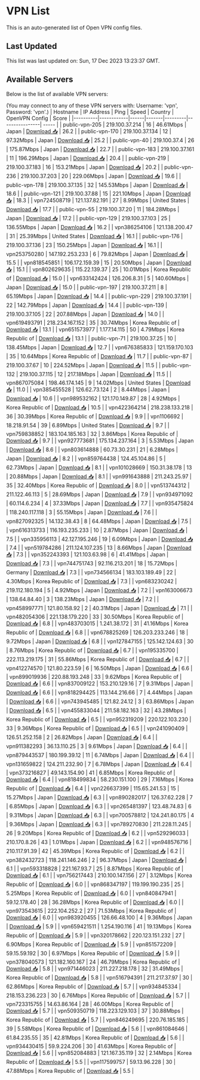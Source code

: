 # VPN List

This is an auto-generated list of Open VPN config files.

## Last Updated

This list was last updated on: Sun, 17 Dec 2023 13:23:37 GMT.

## Available Servers

Below is the list of available VPN servers:

(You may connect to any of these VPN servers with: Username: 'vpn', Password: 'vpn'.)
| Hostname | IP Address | Ping | Speed | Country | OpenVPN Config | Score |
|----------|------------|------|-------|---------|----------------| ----- |
| public-vpn-205 | 219.100.37.214 | 16 | 46.61Mbps | Japan | [Download 📥](./configs/server_0_JP.ovpn) | 26.2 |
| public-vpn-170 | 219.100.37.134 | 12 | 97.32Mbps | Japan | [Download 📥](./configs/server_1_JP.ovpn) | 25.2 |
| public-vpn-40 | 219.100.37.4 | 26 | 175.87Mbps | Japan | [Download 📥](./configs/server_2_JP.ovpn) | 22.7 |
| public-vpn-183 | 219.100.37.161 | 11 | 196.29Mbps | Japan | [Download 📥](./configs/server_3_JP.ovpn) | 20.4 |
| public-vpn-219 | 219.100.37.183 | 16 | 153.21Mbps | Japan | [Download 📥](./configs/server_4_JP.ovpn) | 20.2 |
| public-vpn-236 | 219.100.37.203 | 20 | 229.06Mbps | Japan | [Download 📥](./configs/server_5_JP.ovpn) | 19.6 |
| public-vpn-178 | 219.100.37.135 | 32 | 145.53Mbps | Japan | [Download 📥](./configs/server_6_JP.ovpn) | 18.6 |
| public-vpn-121 | 219.100.37.88 | 15 | 221.10Mbps | Japan | [Download 📥](./configs/server_7_JP.ovpn) | 18.3 |
| vpn724508719 | 121.137.82.191 | 27 | 8.99Mbps | United States | [Download 📥](./configs/server_8_US.ovpn) | 17.7 |
| public-vpn-55 | 219.100.37.20 | 11 | 184.28Mbps | Japan | [Download 📥](./configs/server_9_JP.ovpn) | 17.2 |
| public-vpn-129 | 219.100.37.103 | 25 | 136.55Mbps | Japan | [Download 📥](./configs/server_10_JP.ovpn) | 16.2 |
| vpn386254106 | 121.138.200.47 | 31 | 25.39Mbps | United States | [Download 📥](./configs/server_11_US.ovpn) | 16.1 |
| public-vpn-176 | 219.100.37.136 | 23 | 150.25Mbps | Japan | [Download 📥](./configs/server_12_JP.ovpn) | 16.1 |
| vpn253750280 | 147.192.253.233 | 6 | 79.82Mbps | Japan | [Download 📥](./configs/server_13_JP.ovpn) | 15.5 |
| vpn818545851 | 106.172.159.39 | 15 | 20.50Mbps | Japan | [Download 📥](./configs/server_14_JP.ovpn) | 15.1 |
| vpn802629635 | 115.22.139.37 | 25 | 10.01Mbps | Korea Republic of | [Download 📥](./configs/server_15_KR.ovpn) | 15.0 |
| vpn633142424 | 126.206.8.31 | 5 | 140.60Mbps | Japan | [Download 📥](./configs/server_16_JP.ovpn) | 15.0 |
| public-vpn-197 | 219.100.37.211 | 8 | 65.19Mbps | Japan | [Download 📥](./configs/server_17_JP.ovpn) | 14.4 |
| public-vpn-229 | 219.100.37.191 | 22 | 142.79Mbps | Japan | [Download 📥](./configs/server_18_JP.ovpn) | 14.4 |
| public-vpn-139 | 219.100.37.105 | 22 | 207.88Mbps | Japan | [Download 📥](./configs/server_19_JP.ovpn) | 14.0 |
| vpn619493791 | 218.234.167.152 | 35 | 30.74Mbps | Korea Republic of | [Download 📥](./configs/server_20_KR.ovpn) | 13.1 |
| vpn651573977 | 1.177.14.115 | 50 | 4.79Mbps | Korea Republic of | [Download 📥](./configs/server_21_KR.ovpn) | 13.1 |
| public-vpn-71 | 219.100.37.25 | 10 | 138.45Mbps | Japan | [Download 📥](./configs/server_22_JP.ovpn) | 12.7 |
| vpn676385833 | 121.159.170.103 | 35 | 10.64Mbps | Korea Republic of | [Download 📥](./configs/server_23_KR.ovpn) | 11.7 |
| public-vpn-87 | 219.100.37.67 | 10 | 224.52Mbps | Japan | [Download 📥](./configs/server_24_JP.ovpn) | 11.5 |
| public-vpn-132 | 219.100.37.115 | 12 | 217.18Mbps | Japan | [Download 📥](./configs/server_25_JP.ovpn) | 11.5 |
| vpn867075084 | 198.46.174.145 | 9 | 14.02Mbps | United States | [Download 📥](./configs/server_26_US.ovpn) | 11.0 |
| vpn385455528 | 126.62.73.124 | 2 | 8.44Mbps | Japan | [Download 📥](./configs/server_27_JP.ovpn) | 10.6 |
| vpn989532162 | 121.170.149.87 | 28 | 4.92Mbps | Korea Republic of | [Download 📥](./configs/server_28_KR.ovpn) | 10.5 |
| vpn422364214 | 218.238.133.218 | 36 | 30.39Mbps | Korea Republic of | [Download 📥](./configs/server_29_KR.ovpn) | 9.9 |
| vpn1106692 | 18.218.91.54 | 39 | 6.89Mbps | United States | [Download 📥](./configs/server_30_US.ovpn) | 9.7 |
| vpn759838852 | 183.104.185.163 | 32 | 3.86Mbps | Korea Republic of | [Download 📥](./configs/server_31_KR.ovpn) | 9.7 |
| vpn927773681 | 175.134.237.164 | 3 | 5.53Mbps | Japan | [Download 📥](./configs/server_32_JP.ovpn) | 8.6 |
| vpn803614888 | 60.73.30.231 | 21 | 6.28Mbps | Japan | [Download 📥](./configs/server_33_JP.ovpn) | 8.2 |
| vpn859764438 | 124.45.104.86 | 5 | 62.73Mbps | Japan | [Download 📥](./configs/server_34_JP.ovpn) | 8.1 |
| vpn101028669 | 150.31.38.178 | 13 | 20.88Mbps | Japan | [Download 📥](./configs/server_35_JP.ovpn) | 8.1 |
| vpn991643888 | 211.243.25.97 | 35 | 32.40Mbps | Korea Republic of | [Download 📥](./configs/server_36_KR.ovpn) | 8.0 |
| vpn513744312 | 211.122.46.113 | 5 | 28.69Mbps | Japan | [Download 📥](./configs/server_37_JP.ovpn) | 7.9 |
| vpn934971092 | 60.114.6.234 | 4 | 37.33Mbps | Japan | [Download 📥](./configs/server_38_JP.ovpn) | 7.7 |
| vpn935475824 | 118.240.117.118 | 3 | 55.15Mbps | Japan | [Download 📥](./configs/server_39_JP.ovpn) | 7.6 |
| vpn827092325 | 14.132.38.43 | 8 | 64.48Mbps | Japan | [Download 📥](./configs/server_40_JP.ovpn) | 7.5 |
| vpn616313733 | 116.193.235.233 | 10 | 2.87Mbps | Japan | [Download 📥](./configs/server_41_JP.ovpn) | 7.5 |
| vpn335956113 | 42.127.195.246 | 19 | 6.09Mbps | Japan | [Download 📥](./configs/server_42_JP.ovpn) | 7.4 |
| vpn519784286 | 211.124.107.235 | 13 | 8.66Mbps | Japan | [Download 📥](./configs/server_43_JP.ovpn) | 7.3 |
| vpn352243393 | 121.103.63.98 | 6 | 41.41Mbps | Japan | [Download 📥](./configs/server_44_JP.ovpn) | 7.3 |
| vpn744751743 | 92.116.213.201 | 18 | 15.72Mbps | Germany | [Download 📥](./configs/server_45_DE.ovpn) | 7.3 |
| vpn734566134 | 183.103.189.49 | 22 | 4.30Mbps | Korea Republic of | [Download 📥](./configs/server_46_KR.ovpn) | 7.3 |
| vpn683230242 | 219.112.180.194 | 5 | 4.92Mbps | Japan | [Download 📥](./configs/server_47_JP.ovpn) | 7.2 |
| vpn163006673 | 138.64.84.40 | 3 | 138.23Mbps | Japan | [Download 📥](./configs/server_48_JP.ovpn) | 7.2 |
| vpn458997771 | 121.80.158.92 | 2 | 40.31Mbps | Japan | [Download 📥](./configs/server_49_JP.ovpn) | 7.1 |
| vpn482054306 | 221.138.179.220 | 33 | 30.50Mbps | Korea Republic of | [Download 📥](./configs/server_50_KR.ovpn) | 6.8 |
| vpn483703015 | 1.241.38.172 | 31 | 41.16Mbps | Korea Republic of | [Download 📥](./configs/server_51_KR.ovpn) | 6.8 |
| vpn678825269 | 126.203.233.246 | 18 | 9.72Mbps | Japan | [Download 📥](./configs/server_52_JP.ovpn) | 6.8 |
| vpn127847155 | 125.142.124.63 | 30 | 8.76Mbps | Korea Republic of | [Download 📥](./configs/server_53_KR.ovpn) | 6.7 |
| vpn195335700 | 222.113.219.175 | 31 | 55.86Mbps | Korea Republic of | [Download 📥](./configs/server_54_KR.ovpn) | 6.7 |
| vpn412274570 | 121.80.223.59 | 6 | 16.50Mbps | Japan | [Download 📥](./configs/server_55_JP.ovpn) | 6.6 |
| vpn899019936 | 220.88.193.248 | 33 | 9.62Mbps | Korea Republic of | [Download 📥](./configs/server_56_KR.ovpn) | 6.6 |
| vpn837009122 | 153.210.129.16 | 7 | 9.31Mbps | Japan | [Download 📥](./configs/server_57_JP.ovpn) | 6.6 |
| vpn818294425 | 113.144.216.66 | 7 | 4.44Mbps | Japan | [Download 📥](./configs/server_58_JP.ovpn) | 6.6 |
| vpn743945485 | 121.82.24.12 | 3 | 63.86Mbps | Japan | [Download 📥](./configs/server_59_JP.ovpn) | 6.5 |
| vpn455833044 | 211.58.182.163 | 32 | 43.28Mbps | Korea Republic of | [Download 📥](./configs/server_60_KR.ovpn) | 6.5 |
| vpn952319209 | 220.122.103.230 | 33 | 9.36Mbps | Korea Republic of | [Download 📥](./configs/server_61_KR.ovpn) | 6.5 |
| vpn241090409 | 126.51.252.158 | 2 | 26.82Mbps | Japan | [Download 📥](./configs/server_62_JP.ovpn) | 6.4 |
| vpn911382293 | 36.13.110.25 | 3 | 9.61Mbps | Japan | [Download 📥](./configs/server_63_JP.ovpn) | 6.4 |
| vpn879443537 | 180.199.39.12 | 11 | 6.74Mbps | Japan | [Download 📥](./configs/server_64_JP.ovpn) | 6.4 |
| vpn131659822 | 124.211.232.90 | 7 | 6.78Mbps | Japan | [Download 📥](./configs/server_65_JP.ovpn) | 6.4 |
| vpn373216827 | 49.143.154.90 | 41 | 6.85Mbps | Korea Republic of | [Download 📥](./configs/server_66_KR.ovpn) | 6.4 |
| vpn818499834 | 58.230.151.100 | 29 | 7.16Mbps | Korea Republic of | [Download 📥](./configs/server_67_KR.ovpn) | 6.4 |
| vpn226637399 | 115.65.241.53 | 15 | 15.27Mbps | Japan | [Download 📥](./configs/server_68_JP.ovpn) | 6.3 |
| vpn890282017 | 126.37.62.228 | 7 | 6.85Mbps | Japan | [Download 📥](./configs/server_69_JP.ovpn) | 6.3 |
| vpn265481397 | 123.48.74.83 | 6 | 9.31Mbps | Japan | [Download 📥](./configs/server_70_JP.ovpn) | 6.3 |
| vpn700578812 | 124.241.80.175 | 4 | 9.36Mbps | Japan | [Download 📥](./configs/server_71_JP.ovpn) | 6.3 |
| vpn789270830 | 211.228.11.245 | 26 | 9.20Mbps | Korea Republic of | [Download 📥](./configs/server_72_KR.ovpn) | 6.2 |
| vpn529296033 | 210.170.8.26 | 43 | 1.01Mbps | Japan | [Download 📥](./configs/server_73_JP.ovpn) | 6.2 |
| vpn948576716 | 210.117.91.39 | 42 | 45.39Mbps | Korea Republic of | [Download 📥](./configs/server_74_KR.ovpn) | 6.2 |
| vpn382432723 | 118.241.146.246 | 2 | 96.37Mbps | Japan | [Download 📥](./configs/server_75_JP.ovpn) | 6.1 |
| vpn593318828 | 221.167.93.7 | 25 | 8.87Mbps | Korea Republic of | [Download 📥](./configs/server_76_KR.ovpn) | 6.1 |
| vpn756217443 | 210.100.147.156 | 27 | 3.12Mbps | Korea Republic of | [Download 📥](./configs/server_77_KR.ovpn) | 6.0 |
| vpn868347197 | 119.199.190.235 | 25 | 5.25Mbps | Korea Republic of | [Download 📥](./configs/server_78_KR.ovpn) | 6.0 |
| vpn840847941 | 59.12.178.40 | 28 | 36.28Mbps | Korea Republic of | [Download 📥](./configs/server_79_KR.ovpn) | 6.0 |
| vpn973543615 | 222.104.252.2 | 27 | 71.53Mbps | Korea Republic of | [Download 📥](./configs/server_80_KR.ovpn) | 6.0 |
| vpn983920455 | 126.66.48.100 | 4 | 9.36Mbps | Japan | [Download 📥](./configs/server_81_JP.ovpn) | 5.9 |
| vpn659421511 | 1.254.190.116 | 41 | 19.13Mbps | Korea Republic of | [Download 📥](./configs/server_82_KR.ovpn) | 5.9 |
| vpn320178662 | 220.123.151.232 | 27 | 6.90Mbps | Korea Republic of | [Download 📥](./configs/server_83_KR.ovpn) | 5.9 |
| vpn851572209 | 59.15.59.192 | 30 | 6.97Mbps | Korea Republic of | [Download 📥](./configs/server_84_KR.ovpn) | 5.9 |
| vpn378040573 | 121.182.160.167 | 24 | 46.79Mbps | Korea Republic of | [Download 📥](./configs/server_85_KR.ovpn) | 5.8 |
| vpn971446023 | 211.227.218.178 | 32 | 31.49Mbps | Korea Republic of | [Download 📥](./configs/server_86_KR.ovpn) | 5.8 |
| vpn516794391 | 211.217.37.97 | 30 | 62.86Mbps | Korea Republic of | [Download 📥](./configs/server_87_KR.ovpn) | 5.7 |
| vpn934845334 | 218.153.236.223 | 30 | 6.76Mbps | Korea Republic of | [Download 📥](./configs/server_88_KR.ovpn) | 5.7 |
| vpn723315755 | 14.63.86.164 | 28 | 46.00Mbps | Korea Republic of | [Download 📥](./configs/server_89_KR.ovpn) | 5.7 |
| vpn509350719 | 118.223.129.103 | 37 | 30.88Mbps | Korea Republic of | [Download 📥](./configs/server_90_KR.ovpn) | 5.7 |
| vpn846249695 | 220.76.185.185 | 39 | 5.58Mbps | Korea Republic of | [Download 📥](./configs/server_91_KR.ovpn) | 5.6 |
| vpn861084646 | 61.84.235.55 | 35 | 42.81Mbps | Korea Republic of | [Download 📥](./configs/server_92_KR.ovpn) | 5.6 |
| vpn934430415 | 59.9.224.206 | 30 | 41.63Mbps | Korea Republic of | [Download 📥](./configs/server_93_KR.ovpn) | 5.6 |
| vpn852084883 | 121.167.35.119 | 32 | 2.14Mbps | Korea Republic of | [Download 📥](./configs/server_94_KR.ovpn) | 5.5 |
| vpn117599757 | 59.13.96.228 | 30 | 47.88Mbps | Korea Republic of | [Download 📥](./configs/server_95_KR.ovpn) | 5.5 |
